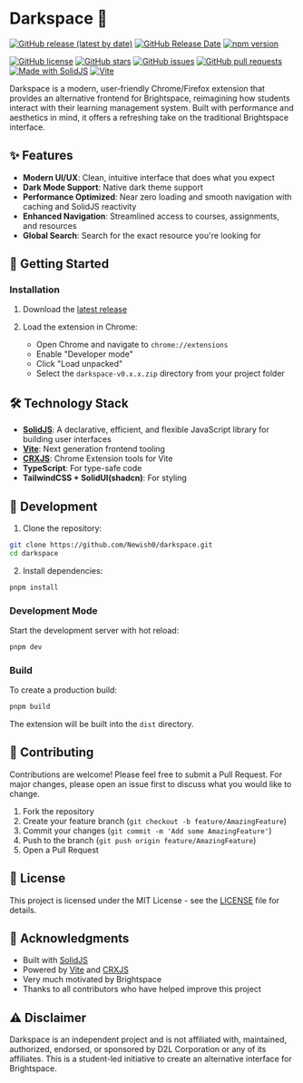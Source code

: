 # Darkspace 🌙

[![GitHub release (latest by date)](https://img.shields.io/github/v/release/newish0/darkspace?style=for-the-badge)](https://github.com/newish0/darkspace/releases/latest)
[![GitHub Release Date](https://img.shields.io/github/release-date/newish0/darkspace?style=for-the-badge)](https://github.com/newish0/darkspace/releases)
[![npm version](https://img.shields.io/github/package-json/v/newish0/darkspace?style=for-the-badge)](https://github.com/newish0/darkspace/blob/main/package.json)

[![GitHub license](https://img.shields.io/github/license/Newish0/darkspace?style=for-the-badge)](https://github.com/Newish0/darkspace/blob/main/LICENSE)
[![GitHub stars](https://img.shields.io/github/stars/Newish0/darkspace?style=for-the-badge)](https://github.com/Newish0/darkspace/stargazers)
[![GitHub issues](https://img.shields.io/github/issues/Newish0/darkspace?style=for-the-badge)](https://github.com/Newish0/darkspace/issues)
[![GitHub pull requests](https://img.shields.io/github/issues-pr/Newish0/darkspace?style=for-the-badge)](https://github.com/Newish0/darkspace/pulls)
[![Made with SolidJS](https://img.shields.io/badge/Made%20with-SolidJS-2C4F7C?logo=solid&logoColor=white&style=for-the-badge)](https://www.solidjs.com/)
[![Vite](https://img.shields.io/badge/Vite-B73BFE?logo=vite&logoColor=FFD62E&style=for-the-badge)](https://vitejs.dev/)

Darkspace is a modern, user-friendly Chrome/Firefox extension that provides an alternative frontend for Brightspace, reimagining how students interact with their learning management system. Built with performance and aesthetics in mind, it offers a refreshing take on the traditional Brightspace interface.

## ✨ Features

-   **Modern UI/UX**: Clean, intuitive interface that does what you expect
-   **Dark Mode Support**: Native dark theme support
-   **Performance Optimized**: Near zero loading and smooth navigation with caching and SolidJS reactivity
-   **Enhanced Navigation**: Streamlined access to courses, assignments, and resources
-   **Global Search**: Search for the exact resource you're looking for

## 🚀 Getting Started

### Installation

1. Download the [latest release](https://github.com/newish0/darkspace/releases/latest)

2. Load the extension in Chrome:
    - Open Chrome and navigate to `chrome://extensions`
    - Enable "Developer mode"
    - Click "Load unpacked"
    - Select the `darkspace-v0.x.x.zip` directory from your project folder

## 🛠️ Technology Stack

-   **[SolidJS](https://www.solidjs.com/)**: A declarative, efficient, and flexible JavaScript library for building user interfaces
-   **[Vite](https://vite.dev/)**: Next generation frontend tooling
-   **[CRXJS](https://crxjs.dev/)**: Chrome Extension tools for Vite
-   **TypeScript**: For type-safe code
-   **TailwindCSS + SolidUI(shadcn)**: For styling

## 📝 Development

1. Clone the repository:

```bash
git clone https://github.com/Newish0/darkspace.git
cd darkspace
```

2. Install dependencies:

```bash
pnpm install
```

### Development Mode

Start the development server with hot reload:

```bash
pnpm dev
```

### Build

To create a production build:

```bash
pnpm build
```

The extension will be built into the `dist` directory.

## 🤝 Contributing

Contributions are welcome! Please feel free to submit a Pull Request. For major changes, please open an issue first to discuss what you would like to change.

1. Fork the repository
2. Create your feature branch (`git checkout -b feature/AmazingFeature`)
3. Commit your changes (`git commit -m 'Add some AmazingFeature'`)
4. Push to the branch (`git push origin feature/AmazingFeature`)
5. Open a Pull Request

## 📜 License

This project is licensed under the MIT License - see the [LICENSE](LICENSE) file for details.

## 🙏 Acknowledgments

-   Built with [SolidJS](https://www.solidjs.com/)
-   Powered by [Vite](https://vitejs.dev/) and [CRXJS](https://crxjs.dev/)
-   Very much motivated by Brightspace
-   Thanks to all contributors who have helped improve this project

## ⚠️ Disclaimer

Darkspace is an independent project and is not affiliated with, maintained, authorized, endorsed, or sponsored by D2L Corporation or any of its affiliates. This is a student-led initiative to create an alternative interface for Brightspace.
